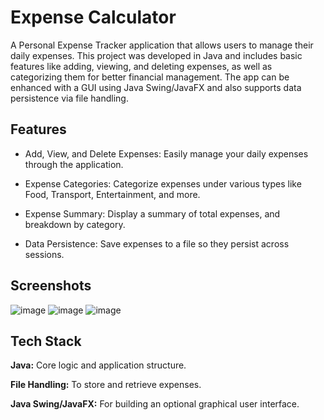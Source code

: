 
# Expense Calculator

A Personal Expense Tracker application that allows users to manage their daily expenses. This project was developed in Java and includes basic features like adding, viewing, and deleting expenses, as well as categorizing them for better financial management. The app can be enhanced with a GUI using Java Swing/JavaFX and also supports data persistence via file handling.

## Features

- Add, View, and Delete Expenses: Easily manage your daily expenses through the application.

- Expense Categories: Categorize expenses under various types like Food, Transport, Entertainment, and more.

- Expense Summary: Display a summary of total expenses, and breakdown by category.
- Data Persistence: Save expenses to a file so they persist across sessions.
    
## Screenshots

![image](https://github.com/user-attachments/assets/1acbed80-4747-4264-8472-394263c80693)
![image](https://github.com/user-attachments/assets/94024db9-8d34-46b9-91a2-cedaa050c3c3)
![image](https://github.com/user-attachments/assets/ed46ef9f-6e49-42b4-b368-c8ca05c491bf)


## Tech Stack

**Java:** Core logic and application structure.

**File Handling:** To store and retrieve expenses.

**Java Swing/JavaFX:** For building an optional graphical user interface.

